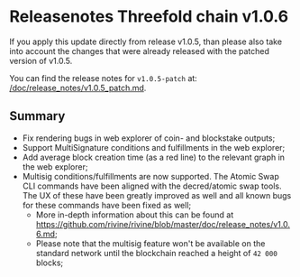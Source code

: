 # Releasenotes Threefold chain v1.0.6

If you apply this update directly from release v1.0.5,
than please also take into account the changes that were already released with the patched version of v1.0.5.

You can find the release notes for `v1.0.5-patch` at: [/doc/release_notes/v1.0.5_patch.md](/doc/release_notes/v1.0.5_patch.md).

## Summary

- Fix rendering bugs in web explorer of coin- and blockstake outputs;
- Support MultiSignature conditions and fulfillments in the web explorer;
- Add average block creation time (as a red line) to the relevant graph in the web explorer;
- Multisig conditions/fulfillments are now supported. The Atomic Swap CLI commands have been aligned with the decred/atomic swap tools. The UX of these have been greatly improved as well and all known bugs for these commands have been fixed as well;
  - More in-depth information about this can be found at <https://github.com/rivine/rivine/blob/master/doc/release_notes/v1.0.6.md>;
  - Please note that the multisig feature won't be available on the standard network until the blockchain reached a height of `42 000` blocks;
  